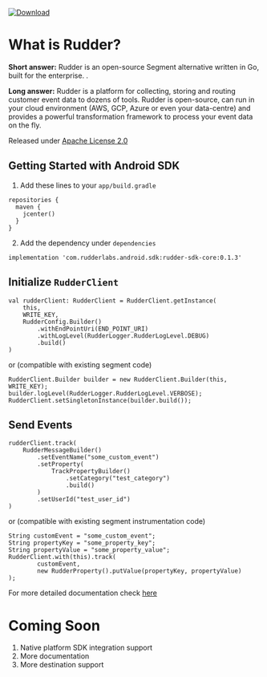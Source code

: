 [ ![Download](https://api.bintray.com/packages/rudderlabs-bintray/rudder-sdk-android-core/rudder-sdk-android-core/images/download.svg?version=0.1.3) ](https://bintray.com/rudderlabs-bintray/rudder-sdk-android-core/rudder-sdk-android-core/0.1.3/link)

# What is Rudder?

**Short answer:** 
Rudder is an open-source Segment alternative written in Go, built for the enterprise. .

**Long answer:** 
Rudder is a platform for collecting, storing and routing customer event data to dozens of tools. Rudder is open-source, can run in your cloud environment (AWS, GCP, Azure or even your data-centre) and provides a powerful transformation framework to process your event data on the fly.

Released under [Apache License 2.0](https://www.apache.org/licenses/LICENSE-2.0)

## Getting Started with Android SDK

1. Add these lines to your ```app/build.gradle```
```
repositories {
  maven {
    jcenter()
  }
}
```
2. Add the dependency under ```dependencies```
```
implementation 'com.rudderlabs.android.sdk:rudder-sdk-core:0.1.3'
```

## Initialize ```RudderClient```
```
val rudderClient: RudderClient = RudderClient.getInstance(
    this,
    WRITE_KEY,
    RudderConfig.Builder()
        .withEndPointUri(END_POINT_URI)
        .withLogLevel(RudderLogger.RudderLogLevel.DEBUG)
        .build()
)
```
or (compatible with existing segment code)
```
RudderClient.Builder builder = new RudderClient.Builder(this, WRITE_KEY);
builder.logLevel(RudderLogger.RudderLogLevel.VERBOSE);
RudderClient.setSingletonInstance(builder.build());
```

## Send Events
```
rudderClient.track(
    RudderMessageBuilder()
        .setEventName("some_custom_event")
        .setProperty(
            TrackPropertyBuilder()
                .setCategory("test_category")
                .build()
        )
        .setUserId("test_user_id")
)
```
or (compatible with existing segment instrumentation code)
```
String customEvent = "some_custom_event";
String propertyKey = "some_property_key";
String propertyValue = "some_property_value";
RudderClient.with(this).track(
        customEvent,
        new RudderProperty().putValue(propertyKey, propertyValue)
);
```

For more detailed documentation check [here](https://docs.rudderlabs.com/sdk-integration-guide/getting-started-with-android-sdk)

# Coming Soon

1. Native platform SDK integration support
2. More documentation
3. More destination support
